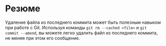 # Резюме

Удаление файла из последнего коммита может быть полезным навыком при работе с Git. Используя команды `git rm --cached <file>` и `git commit --amend`, вы можете легко удалить файл из последнего коммита, не меняя при этом его сообщение.
